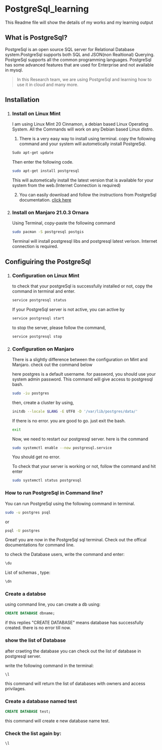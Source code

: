 # PostgreSql_learning

This Readme file will show the details of my works and my learning output

## What is PostgreSql?
PostgreSql is an open source SQL server for Relational Database system.PostgreSql supports both SQL and JSON(non Realtional) Querying. PostgreSql supports all the common programming languages. PostgreSql has some advanced features that are used for Enterprise and not available in mysql.

>In this Research team, we are using PostgreSql and learning how to use it in cloud and many more.


## Installation

1. ### Install on Linux Mint

    I am using Linux Mint 20 Cinnamon, a debian based Linux Operating System. All the Commands will work on any Debian based Linux distro.

    1. There is a very easy way to install using terminal. copy the following command and your system will autometically install PostgreSql.

    ```bash
    Sudo apt-get update
    ```
    Then enter the following code.

    ```bash
    sudo apt-get install postgresql
    ```
    This will autometically install the latest version that is available for your system from the web.(Internet Connection is required)

    2. You can easily download and follow the instructions from PostgreSql documentation. [click here](https://www.postgresql.org/download/ "Download from here")
   
2. ### Install on Manjaro 21.0.3 Ornara
    Using Terminal, copy-paste the following command
   ```bash
   sudo pacman -S postgresql postgis
   ```
   Terminal will install postgresql libs and postgresql latest verison. Internet connection is required.


## Configuiring the PostgreSql

1. ### Configuration on Linux Mint
    to check that your postgreSql is successfully installed or not, copy the command in terminal and enter.

    ```bash
    service postgresql status
    ```

    If your PostgreSql server is not active, you can active by

    ```bash
    service postgresql start
    ```

    to stop the server, please follow the command,

    ```bash
    service postgresql stop
   ```
2. ### Configuration on Manjaro
    There is a slightly difference between the configuration on Mint and Manjaro. check out the command below

    here postgres is a default username. for password, you should use your system admin password. This command will give access to postgresql bash.
    ```bash
    sudo -iu postgres
    ```

    then, create a cluster by using,
    ```bash
    initdb --locale $LANG -E UTF8 -D '/var/lib/postgres/data/'
    ```
    If there is no error. you are good to go. just exit the bash.
    ```bash
    exit
    ```
    Now, we need to restart our postgresql server. here is the command 
    ```bash
    sudo systemctl enable --now postgresql.service
    ```
    You should get no error. 
    
    To check that your server is working or not, follow the command and hit enter
    ```bash
    sudo systemctl status postgresql
    ```

### How to run PostgreSql in Command line?

You can run PostgreSql using the following command in terminal.

```bash
sudo -u postgres psql
```
or
```bash
psql -U postgres
```

Great! you are now in the PostgreSql sql terminal. Check out the offical documentations for command line. 

to check the Database users, write the command and enter:

```bash
\du
```

List of schemas , type:

```bash
\dn
```

### Create a databse

using command line, you can create a db using:

```sql
CREATE DATABASE dbname;
```

if this replies "CREATE DATABASE" means database has successfully created. there is no error till now.

### show the list of Database

after craeting the database you can check out the list of database in postgresql server.

write the following command in the terminal:

```bash
\l
```

this command will return the list of databases with owners and access privilages.

### Create a database named test

```sql
CREATE DATABASE test;
```

this command will create e new database name test. 

### Check the list again by:
```bash
\l
```


